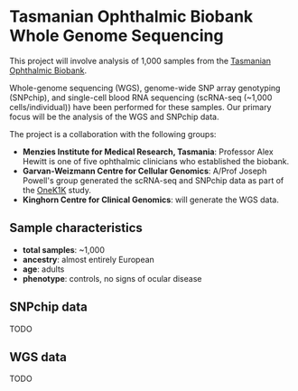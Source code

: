 # Tasmanian Ophthalmic Biobank Whole Genome Sequencing

This project will involve analysis of 1,000 samples from the
[Tasmanian Ophthalmic Biobank](https://www.menzies.utas.edu.au/research/research-centres/tasmanian-ophthalmic-biobank).

Whole-genome sequencing (WGS), genome-wide SNP array genotyping (SNPchip), and
single-cell blood RNA sequencing (scRNA-seq (~1,000 cells/individual)) have been
performed for these samples. Our primary focus will be the analysis of the WGS
and SNPchip data.

The project is a collaboration with the following groups:

- **Menzies Institute for Medical Research, Tasmania**: Professor Alex Hewitt is
  one of five ophthalmic clinicians who established the biobank.
- **Garvan-Weizmann Centre for Cellular Genomics**: A/Prof Joseph Powell's group
  generated the scRNA-seq and SNPchip data as part of the
  [OneK1K](https://www.garvan.org.au/research/garvan-weizmann/research) study.
- **Kinghorn Centre for Clinical Genomics**: will generate the WGS data.

## Sample characteristics

- **total samples**: ~1,000
- **ancestry**: almost entirely European
- **age**: adults
- **phenotype**: controls, no signs of ocular disease

## SNPchip data

TODO

## WGS data

TODO
